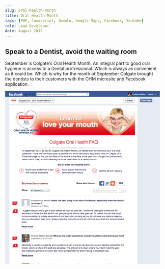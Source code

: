 ```yaml
---
slug: oral-health-month
title: Oral Health Month
tags: [PHP, Javascript, Joomla, Google Maps, Facebook, Youtube]
role: Lead Developer
date: August 2012
---
```


## Speak to a Dentist, avoid the waiting room

September is Colgate's Oral Health Month. An integral part to good oral hygiene is access to a Dental profressional. Which is always as convenient as it could be. Which is why for the month of September Colgate brought the dentists to their customers with the OHM microsite and Facebook application.

![alt text](facebook.png "Screenshot")
